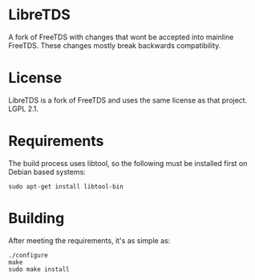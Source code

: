 # LibreTDS
A fork of FreeTDS with changes that wont be accepted into mainline FreeTDS.
These changes mostly break backwards compatibility.

# License
LibreTDS is a fork of FreeTDS and uses the same license as that project.
LGPL 2.1.

# Requirements
The build process uses libtool, so the following must be installed first
on Debian based systems:
```
sudo apt-get install libtool-bin
```

# Building
After meeting the requirements, it's as simple as:

```
./configure
make
sudo make install
```

